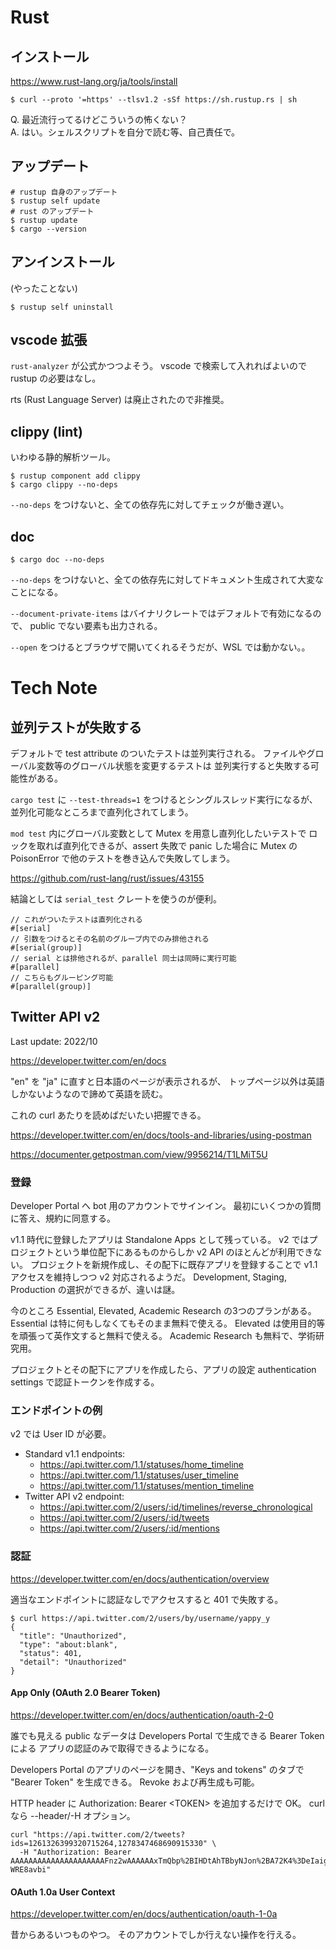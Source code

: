 # Rust
## インストール
https://www.rust-lang.org/ja/tools/install

```
$ curl --proto '=https' --tlsv1.2 -sSf https://sh.rustup.rs | sh
```

Q. 最近流行ってるけどこういうの怖くない？  
A. はい。シェルスクリプトを自分で読む等、自己責任で。

## アップデート
```
# rustup 自身のアップデート
$ rustup self update
# rust のアップデート
$ rustup update
$ cargo --version
```

## アンインストール
(やったことない)
```
$ rustup self uninstall
```

## vscode 拡張
`rust-analyzer` が公式かつつよそう。
vscode で検索して入れればよいので rustup の必要はなし。

rts (Rust Language Server) は廃止されたので非推奨。

## clippy (lint)
いわゆる静的解析ツール。
```
$ rustup component add clippy
$ cargo clippy --no-deps
```

`--no-deps` をつけないと、全ての依存先に対してチェックが働き遅い。

## doc
```
$ cargo doc --no-deps
```

`--no-deps` をつけないと、全ての依存先に対してドキュメント生成されて大変なことになる。

`--document-private-items` はバイナリクレートではデフォルトで有効になるので、
public でない要素も出力される。

`--open` をつけるとブラウザで開いてくれるそうだが、WSL では動かない。。

# Tech Note
## 並列テストが失敗する
デフォルトで test attribute のついたテストは並列実行される。
ファイルやグローバル変数等のグローバル状態を変更するテストは
並列実行すると失敗する可能性がある。

`cargo test` に `--test-threads=1` をつけるとシングルスレッド実行になるが、
並列化可能なところまで直列化されてしまう。

`mod test` 内にグローバル変数として Mutex を用意し直列化したいテストで
ロックを取れば直列化できるが、assert 失敗で panic した場合に
Mutex の PoisonError で他のテストを巻き込んで失敗してしまう。

https://github.com/rust-lang/rust/issues/43155

結論としては `serial_test` クレートを使うのが便利。
```
// これがついたテストは直列化される
#[serial]
// 引数をつけるとその名前のグループ内でのみ排他される
#[serial(group)]
// serial とは排他されるが、parallel 同士は同時に実行可能
#[parallel]
// こちらもグルーピング可能
#[parallel(group)]
```

## Twitter API v2
Last update: 2022/10

https://developer.twitter.com/en/docs

"en" を "ja" に直すと日本語のページが表示されるが、
トップページ以外は英語しかないようなので諦めて英語を読む。

これの curl あたりを読めばだいたい把握できる。

https://developer.twitter.com/en/docs/tools-and-libraries/using-postman

https://documenter.getpostman.com/view/9956214/T1LMiT5U


### 登録
Developer Portal へ bot 用のアカウントでサインイン。
最初にいくつかの質問に答え、規約に同意する。

v1.1 時代に登録したアプリは Standalone Apps として残っている。
v2 ではプロジェクトという単位配下にあるものからしか v2 API のほとんどが利用できない。
プロジェクトを新規作成し、その配下に既存アプリを登録することで
v1.1 アクセスを維持しつつ v2 対応されるようだ。
Development, Staging, Production の選択ができるが、違いは謎。

今のところ Essential, Elevated, Academic Research の3つのプランがある。
Essential は特に何もしなくてもそのまま無料で使える。
Elevated は使用目的等を頑張って英作文すると無料で使える。
Academic Research も無料で、学術研究用。

プロジェクトとその配下にアプリを作成したら、アプリの設定
authentication settings で認証トークンを作成する。

### エンドポイントの例
v2 では User ID が必要。
* Standard v1.1 endpoints:
	* https://api.twitter.com/1.1/statuses/home_timeline
	* https://api.twitter.com/1.1/statuses/user_timeline
	* https://api.twitter.com/1.1/statuses/mention_timeline
* Twitter API v2 endpoint:
	* https://api.twitter.com/2/users/:id/timelines/reverse_chronological
	* https://api.twitter.com/2/users/:id/tweets
	* https://api.twitter.com/2/users/:id/mentions

### 認証
https://developer.twitter.com/en/docs/authentication/overview

適当なエンドポイントに認証なしでアクセスすると 401 で失敗する。
```
$ curl https://api.twitter.com/2/users/by/username/yappy_y
{
  "title": "Unauthorized",
  "type": "about:blank",
  "status": 401,
  "detail": "Unauthorized"
}
```

#### App Only (OAuth 2.0 Bearer Token)
https://developer.twitter.com/en/docs/authentication/oauth-2-0

誰でも見える public なデータは Developers Portal で生成できる Bearer Token による
アプリの認証のみで取得できるようになる。

Developers Portal のアプリのページを開き、"Keys and tokens" のタブで
"Bearer Token" を生成できる。
Revoke および再生成も可能。

HTTP header に Authorization: Bearer \<TOKEN\> を追加するだけで OK。
curl なら --header/-H オプション。
```
curl "https://api.twitter.com/2/tweets?ids=1261326399320715264,1278347468690915330" \
  -H "Authorization: Bearer AAAAAAAAAAAAAAAAAAAAAFnz2wAAAAAAxTmQbp%2BIHDtAhTBbyNJon%2BA72K4%3DeIaigY0QBrv6Rp8KZQQLOTpo9ubw5Jt?WRE8avbi"
```

#### OAuth 1.0a User Context
https://developer.twitter.com/en/docs/authentication/oauth-1-0a

昔からあるいつものやつ。
そのアカウントでしか行えない操作を行える。
